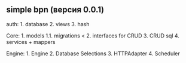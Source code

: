 ## simple bpn (версия 0.0.1)
auth:
    1. database
    2. views
    3. hash

Core:
    1. models
        1.1. migrations <
    2. interfaces for CRUD
    3. CRUD sql
    4. services + mappers

Engine:
    1. Engine
    2. Database Selections
    3. HTTPAdapter
    4. Scheduler